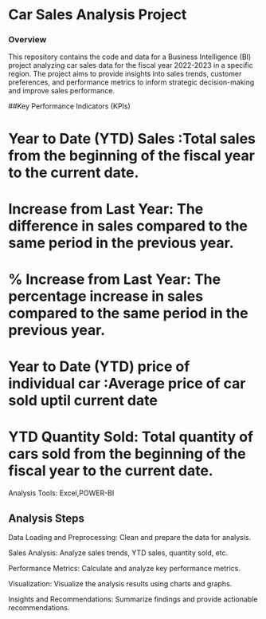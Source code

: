 
# Car Sales Analysis Project

### Overview

This repository contains the code and data for a Business Intelligence (BI) project analyzing car sales data for the fiscal year 2022-2023 in a specific region. The project aims to provide insights into sales trends, customer preferences, and performance metrics to inform strategic decision-making and improve sales performance.

##Key Performance Indicators (KPIs)
# Year to Date (YTD) Sales  :Total sales from the beginning of the fiscal year to the current date.

# Increase from Last Year: The difference in sales compared to the same period in the previous year.

# % Increase from Last Year: The percentage increase in sales compared to the same period in the previous year.

#  Year to Date (YTD) price of individual car  :Average price of car sold uptil current date

# YTD Quantity Sold: Total quantity of cars sold from the beginning of the fiscal year to the current date.


Analysis Tools: Excel,POWER-BI


## Analysis Steps
Data Loading and Preprocessing: Clean and prepare the data for analysis.

Sales Analysis: Analyze sales trends, YTD sales, quantity sold, etc.

Performance Metrics: Calculate and analyze key performance metrics.

Visualization: Visualize the analysis results using charts and graphs.

Insights and Recommendations: Summarize findings and provide actionable recommendations.
